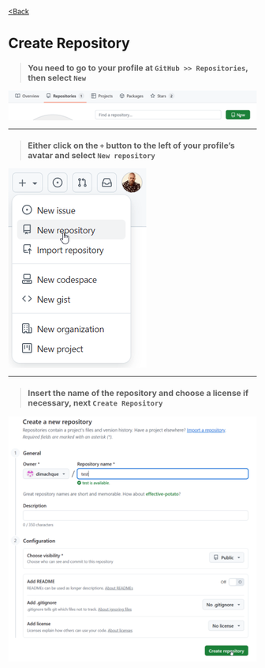 [<Back](/readme.en_en.md)

# Create Repository

>### You need to go to your profile at `GitHub >> Repositories`, then select `New`

![](/assets/1.%20Создаем%20репозиторий/1.png)

---

>### Either click on the `+` button to the left of your profile’s avatar and select `New repository`

![](/assets/1.%20Создаем%20репозиторий/2082.png)

---

>### Insert the name of the repository and choose a license if necessary, next `Create Repository`

![](/assets/1.%20Создаем%20репозиторий/2.png)
